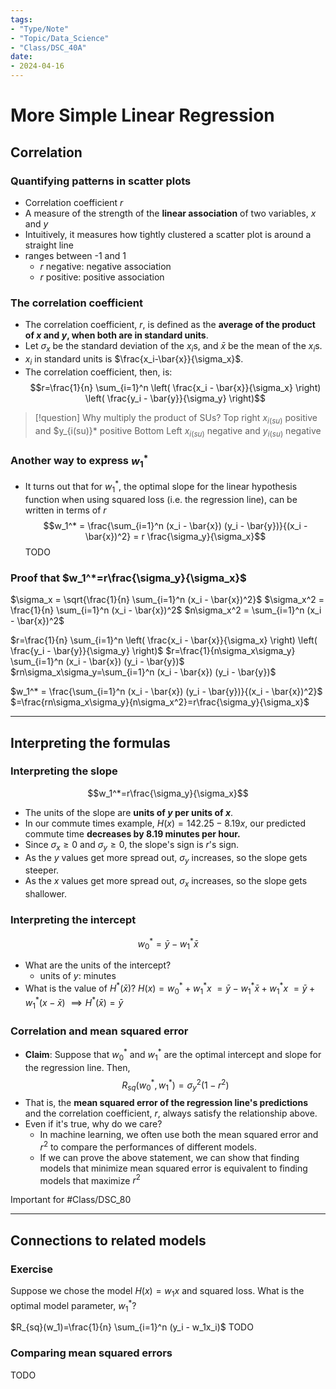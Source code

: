 ```yaml
---
tags:
- "Type/Note"
- "Topic/Data_Science"
- "Class/DSC_40A"
date:
- 2024-04-16
---
```


# More Simple Linear Regression

## Correlation

### Quantifying patterns in scatter plots

- Correlation coefficient $r$
- A measure of the strength of the **linear association** of two variables, $x$ and $y$
- Intuitively, it measures how tightly clustered a scatter plot is around a straight line
- ranges between -1 and 1
    - $r$ negative: negative association
    - $r$ positive: positive association

### The correlation coefficient

- The correlation coefficient, $r$, is defined as the **average of the product of $x$ and $y$, when both are in standard units**.
- Let $\sigma_x$ be the standard deviation of the $x_i$s, and $\bar{x}$ be the mean of the $x_i$s.
- $x_i$ in standard units is $\frac{x_i-\bar{x}}{\sigma_x}$.
- The correlation coefficient, then, is:
$$r=\frac{1}{n} \sum_{i=1}^n \left( \frac{x_i - \bar{x}}{\sigma_x} \right) \left( \frac{y_i - \bar{y}}{\sigma_y} \right)$$

> [!question] Why multiply the product of SUs?
> Top right $x_{i(su)}$ positive and $y_{i(su)}* positive
> Bottom Left $x_{i(su)}$ negative and $y_{i(su)}$ negative

### Another way to express $w_1^*$

- It turns out that for $w_1^*$, the optimal slope for the linear hypothesis function when using squared loss (i.e. the regression line), can be written in terms of $r$
$$w_1^* = \frac{\sum_{i=1}^n (x_i - \bar{x}) (y_i - \bar{y})}{(x_i - \bar{x})^2} = r \frac{\sigma_y}{\sigma_x}$$
TODO

### Proof that $w_1^*=r\frac{\sigma_y}{\sigma_x}$

$\sigma_x = \sqrt{\frac{1}{n} \sum_{i=1}^n (x_i - \bar{x})^2}$
$\sigma_x^2 = \frac{1}{n} \sum_{i=1}^n (x_i - \bar{x})^2$
$n\sigma_x^2 = \sum_{i=1}^n (x_i - \bar{x})^2$

$r=\frac{1}{n} \sum_{i=1}^n \left( \frac{x_i - \bar{x}}{\sigma_x} \right) \left( \frac{y_i - \bar{y}}{\sigma_y} \right)$
$r=\frac{1}{n\sigma_x\sigma_y} \sum_{i=1}^n (x_i - \bar{x}) (y_i - \bar{y})$
$rn\sigma_x\sigma_y=\sum_{i=1}^n (x_i - \bar{x}) (y_i - \bar{y})$

$w_1^* = \frac{\sum_{i=1}^n (x_i - \bar{x}) (y_i - \bar{y})}{(x_i - \bar{x})^2}$
$=\frac{rn\sigma_x\sigma_y}{n\sigma_x^2}=r\frac{\sigma_y}{\sigma_x}$

---

## Interpreting the formulas

### Interpreting the slope

$$w_1^*=r\frac{\sigma_y}{\sigma_x}$$
- The units of the slope are **units of $y$ per units of $x$**.
- In our commute times example, $H(x)=142.25 - 8.19x$, our predicted commute time **decreases by 8.19 minutes per hour.**
- Since $\sigma_x\geq 0$ and $\sigma_y\geq 0$, the slope's sign is $r$'s sign.
- As the $y$ values get more spread out, $\sigma_y$ increases, so the slope gets steeper.
- As the $x$ values get more spread out, $\sigma_x$ increases, so the slope gets shallower.

### Interpreting the intercept

$$w_0^*=\bar{y}-w_1^*\bar{x}$$
- What are the units of the intercept?
    - units of $y$: minutes
- What is the value of $H^*(\bar{x})$?
$H(x)=w_0^*+w_1^*x$
$=\bar{y}-w_1^*\bar{x}+w_1^*x$
$=\bar{y}+w_1^*(x-\bar{x})$
$\implies H^*(\bar{x})=\bar{y}$

### Correlation and mean squared error

- **Claim**: Suppose that $w_0^*$ and $w_1^*$ are the optimal intercept and slope for the regression line. Then,
$$R_{sq}(w_0^*,w_1^*)=\sigma_y^2(1-r^2)$$
- That is, the **mean squared error of the regression line's predictions** and the correlation coefficient, $r$, always satisfy the relationship above.
- Even if it's true, why do we care?
    - In machine learning, we often use both the mean squared error and $r^2$ to compare the performances of different models.
    - If we can prove the above statement, we can show that finding models that minimize mean squared error is equivalent to finding models that maximize $r^2$

Important for #Class/DSC_80

---

## Connections to related models

### Exercise

Suppose we chose the model $H(x)=w_1x$ and squared loss.
What is the optimal model parameter, $w_1^*$?

$R_{sq}(w_1)=\frac{1}{n} \sum_{i=1}^n (y_i - w_1x_i)$
TODO

### Comparing mean squared errors

TODO
